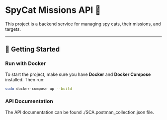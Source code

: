 # SpyCat Missions API 🐾

This project is a backend service for managing spy cats, their missions, and targets.

---

## 🚀 Getting Started

### Run with Docker
To start the project, make sure you have **Docker** and **Docker Compose** installed.
Then run:

```bash
sudo docker-compose up --build
```

### API Documentation
The API documentation can be found ./SCA.postman_collection.json file.

